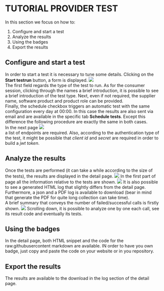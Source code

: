 # TUTORIAL PROVIDER TEST

In this section we focus on how to:
1. Configure and start a test
2. Analyze the results
3. Using the badges 
4. Export the results

## Configure and start a test
In order to start a test it is necessary to tune some details. Clicking on the **Start testrun** button, a form is displayed.
![](https://raw.githubusercontent.com/VNG-Realisatie/api-testvoorziening/master/tutorials/images/providers_form.png)    
The first field regards the type of the test to run. As for the consumer session, clicking through the names a brief introduction, it is possible to see a brief introduction of the test type. Next, even if not required, the supplier name, software product and product role can be provided.   
Finally, the schedule checkbox triggers an automatic test with the same configuration every day at 00:00. In this case the results are also sent via email and are available in the specific tab **Schedule tests**. Except this difference the following procedure are exactly the same in both cases.  
In the next page
![](https://raw.githubusercontent.com/VNG-Realisatie/api-testvoorziening/master/tutorials/images/providers_endpoints.png)  
a list of endpoints are required. Also, according to the authentication type of the test, it might be possible that *client id* and *secret* are required in order to build a *jwt token*.

## Analyze the results
Once the tests are performed (it can take a while according to the size of the tests), the results are displayed in the detail page.
![](https://raw.githubusercontent.com/VNG-Realisatie/api-testvoorziening/master/tutorials/images/providers_results.png) 
In the first part of page all the information relative to the tests are shown.
![](https://raw.githubusercontent.com/VNG-Realisatie/api-testvoorziening/master/tutorials/images/providers_summary.png) 
It is also possible to see a generated HTML log that slightly differs from the detail page. Furthermore, a json and a PDF log is available to download (bear in mind that generate the PDF for quite long collection can take time).  
A brief summary that conveys the number of failed/successful calls is firstly shown.
![](https://raw.githubusercontent.com/VNG-Realisatie/api-testvoorziening/master/tutorials/images/providers_calls_summary.png) 
Scrolling down, it is possible to analyze one by one each call, see its result code and eventually its tests.


## Using the badges
In the detail page, both HTML snippet and the code for the raw.githubusercontent markdown are available. IN order to have you own badge, just copy and paste the code on your website or in you repository.

## Export the results
The results are available to the download in the log section of the detail page.
